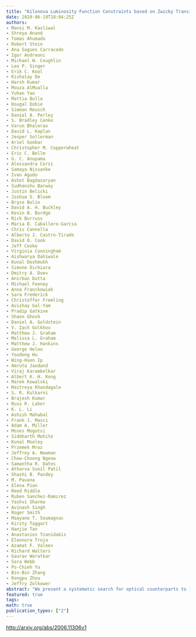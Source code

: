 ```yaml
---
title: "Kilonova Luminosity Function Constraints based on Zwicky Transient   Facility Searches for 13 Neutron Star Mergers"
date: 2020-06-19T18:04:25Z
authors:
- Mansi M. Kasliwal
- Shreya Anand
- Tomas Ahumada
- Robert Stein
- Ana Sagues Carracedo
- Igor Andreoni
- Michael W. Coughlin
- Leo P. Singer
- Erik C. Kool
- Kishalay De
- Harsh Kumar
- Mouza AlMualla
- Yuhan Yao
- Mattia Bulla
- Dougal Dobie
- Simeon Reusch
- Daniel A. Perley
- S. Bradley Cenko
- Varun Bhalerao
- David L. Kaplan
- Jesper Sollerman
- Ariel Goobar
- Christopher M. Copperwheat
- Eric C. Bellm
- G. C. Anupama
- Alessandra Corsi
- Samaya Nissanke
- Ivan Agudo
- Ashot Bagdasaryan
- Sudhanshu Barway
- Justin Belicki
- Joshua S. Bloom
- Bryce Bolin
- David A. H. Buckley
- Kevin B. Burdge
- Rick Burruss
- Maria D. Caballero-Garcıa
- Chris Cannella
- Alberto J. Castro-Tirado
- David O. Cook
- Jeff Cooke
- Virginia Cunningham
- Aishwarya Dahiwale
- Kunal Deshmukh
- Simone Dichiara
- Dmitry A. Duev
- Anirban Dutta
- Michael Feeney
- Anna Franckowiak
- Sara Frederick
- Christoffer Fremling
- Avishay Gal-Yam
- Pradip Gatkine
- Shaon Ghosh
- Daniel A. Goldstein
- V. Zach Golkhou
- Matthew J. Graham
- Melissa L. Graham
- Matthew J. Hankins
- George Helou
- Youdong Hu
- Wing-Huen Ip
- Amruta Jaodand
- Viraj Karambelkar
- Albert K. H. Kong
- Marek Kowalski
- Maitreya Khandagale
- S. R. Kulkarni
- Brajesh Kumar
- Russ R. Laher
- K. L. Li
- Ashish Mahabal
- Frank J. Masci
- Adam A. Miller
- Moses Mogotsi
- Siddharth Mohite
- Kunal Mooley
- Przemek Mroz
- Jeffrey A. Newman
- Chow-Choong Ngeow
- Samantha R. Oates
- Atharva Sunil Patil
- Shashi B. Pandey
- M. Pavana
- Elena Pian
- Reed Riddle
- Ruben Sanchez-Ramırez
- Yashvi Sharma
- Avinash Singh
- Roger Smith
- Maayane T. Soumagnac
- Kirsty Taggart
- Hanjie Tan
- Anastasios Tzanidakis
- Eleonora Troja
- Azamat F. Valeev
- Richard Walters
- Gaurav Waratkar
- Sara Webb
- Po-Chieh Yu
- Bin-Bin Zhang
- Rongpu Zhou
- Jeffry Zolkower
abstract: "We present a systematic search for optical counterparts to 13 gravitational wave (GW) triggers involving at least one neutron star during LIGO/Virgo's third observing run. We searched binary neutron star (BNS) and neutron star black hole (NSBH) merger localizations with the Zwicky Transient Facility (ZTF) and undertook follow-up with the Global Relay of Observatories Watching Transients Happen (GROWTH) collaboration. The GW triggers had a median localization of 4480 deg^2, median distance of 267 Mpc and false alarm rates ranging from 1.5 to 1e-25 per yr. The ZTF coverage had a median enclosed probability of 39%, median depth of 20.8mag, and median response time of 1.5 hr. The O3 follow-up by the GROWTH team comprised 340 UVOIR photometric points, 64 OIR spectra, and 3 radio. We find no promising kilonova (radioactivity-powered counterpart) and we convert the upper limits to constrain the underlying kilonova luminosity function. Assuming that all kilonovae are at least as luminous as GW170817 at discovery (-16.1mag), we calculate our joint probability of detecting zero kilonovae is only 4.2%. If we assume that all kilonovae are brighter than -16.6mag (extrapolated peak magnitude of GW170817) and fade at 1 mag/day (similar to GW170817), the joint probability of zero detections is 7%. If we separate the NSBH and BNS populations, the joint probability of zero detections, assuming all kilonovae are brighter than -16.6mag, is 9.7% for NSBH and 7.9% for BNS mergers. Moreover, <57% (<89%) of putative kilonovae could be brighter than -16.6mag assuming flat (fading) evolution, at 90% confidence. If we further account for the online terrestrial probability for each GW trigger, we find that <68% of putative kilonovae could be brighter than -16.6mag. Comparing to model grids, we find that some kilonovae must have Mej < 0.03 Msun or Xlan>1e-4 or phi>30deg to be consistent with our limits. (Abridged)"
featured: true
tags:
math: true
publication_types: ["2"]
---
```

http://arxiv.org/abs/2006.11306v1